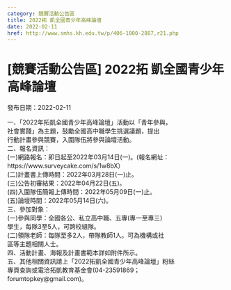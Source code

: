 ```yaml
---
category: 競賽活動公告區
title: 2022拓 凱全國青少年高峰論壇
date: 2022-02-11
href: http://www.smhs.kh.edu.tw/p/406-1000-2887,r21.php
---
```


# [競賽活動公告區] 2022拓 凱全國青少年高峰論壇

發布日期：2022-02-11

<div><div></div><div>一、「2022年拓凱全國青少年高峰論壇」活動以「青年參與，<br> 社會實踐」為主題，鼓勵全國高中職學生挑選議題，提出<br> 行動計畫參與競賽，入圍隊伍將參與論壇活動。<br> 二、報名資訊：<br> (一)網路報名：即日起至2022年03月14日(一)。(報名網址：<br> https://www.surveycake.com/s/1w8bX）<br> (二)計畫書上傳時間：2022年03月28日(一)止。<br> (三)公告初審結果：2022年04月22日(五)。<br> (四)入圍隊伍簡報上傳時間：2022年05月09日(一)止。<br> (五)論壇時間：2022年05月14日(六)。<br> 三、參加對象：<br> (一)參與同學：全國各公、私立高中職、五專(專一至專三)<br> 學生，每隊3至5人，可跨校組隊。<br> (二)領隊老師：每隊至多2人，帶隊教師1人。可為機構或社<br> 區等主題相關人士。<br> 四、活動計畫、海報及計畫書範本詳如附件所示。<br> 五、其他相關資訊請上「2022拓凱全國青少年高峰論壇」粉絲<br> 專頁查詢或電洽拓凱教育基金會(04-23591869；<br> forumtopkey@gmail.com)。</div></div>

